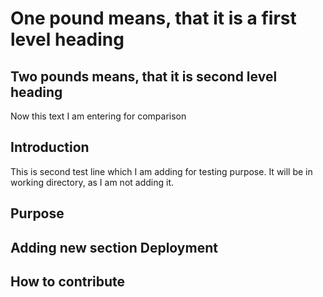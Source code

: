 # One pound means, that it is a first level heading
## Two pounds means, that it is second level heading
Now this text I am entering for comparison
## Introduction
This is second test line which I am adding for testing purpose. It will be in working directory, as I am not adding it.
## Purpose
## Adding new section Deployment
## How to contribute
